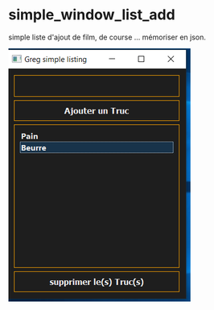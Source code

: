# simple_window_list_add
simple liste d'ajout de film, de course ... mémoriser en json.

 ![alt text](https://github.com/ptlu79/simple_window_list_add/blob/master/list.png) 

